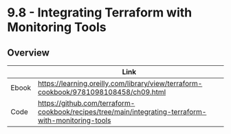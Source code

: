# 9.8 - Integrating Terraform with Monitoring Tools

## Overview

|       | Link                                                                                 |
|-------|--------------------------------------------------------------------------------------|
| Ebook | https://learning.oreilly.com/library/view/terraform-cookbook/9781098108458/ch09.html |
| Code  | https://github.com/terraform-cookbook/recipes/tree/main/integrating-terraform-with-monitoring-tools                   |
